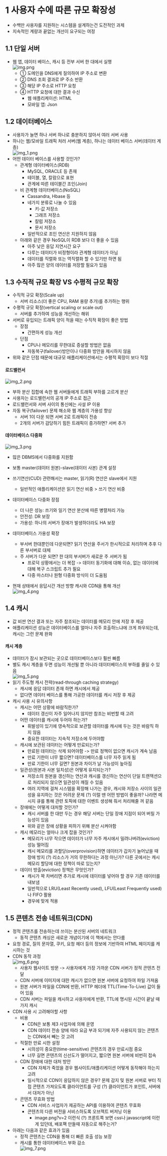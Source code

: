 # 1 사용자 수에 따른 규모 확장성
- 수백만 사용자를 지원하는 시스템을 설계하는건 도전적인 과제
- 지속적인 계량과 끝없는 개선이 요구되는 여정

## 1.1 단일 서버
- 웹 앱, 데이터 베이스, 캐시 등 전부 서버 한 대에서 실행\
![img.png](img.png)
  - ① 도메인을 DNS에게 질의하여 IP 주소로 변환
  - ② DNS 조회 결과로 IP 주소 반환
  - ③ 해당 IP 주소로 HTTP 요청 
  - ④ HTTP 요청에 대한 결과 수신
    - 웹 애플리케이션: HTML
    - 모바일 앱: Json

## 1.2 데이터베이스
- 사용자가 늘면 하나 서버 하나로 충분하지 않아서 여러 서버 사용
- 하나는 웹/모바일 트래픽 처러 서버(웹 계층), 하나는 데이터 베이스 서버(데이터 계층)\
![img_1.png](img_1.png)
- 어떤 데이터 베이스를 사용할 것인가?
  - 관계형 데이터베이스(RDB)
    - MySQL, ORACLE 등 존재
    - 테이블, 열, 칼람으로 표현
    - 관계에 따른 테이블간 조인(Join)
  - 비 관계형 데이터베이스(NoSQL)
    - Cassandra, Hbase 등
    - 네가지 분류로 나눌 수 있음
      - 키-값 저장소
      - 그래프 저장소
      - 칼럼 저장소
      - 문서 저장소
    - 일반적으로 조인 연산은 지원하지 않음
  - 아래와 같은 경우 NoSQL이 RDB 보다 더 좋을 수 있음
    - 아주 낮은 응답 지연시간 요구
    - 다루는 데이터가 비정형이라 관계형 데이터가 아님
    - 데이터를 직렬화 또는 역직렬화 할 수 있기만 하면 됨
    - 아주 많은 양의 데이터를 저장할 필요가 있음

## 1.3 수직적 규모 확장 VS 수평적 규모 확장
- 수직적 규모 확장(Scale up)
  - 서버 리소스(더 좋은 CPU, RAM 용량 추가)를 추가하는 행위
- 수평적 규모 확장(vertical scaling or scale out)
  - 서버를 추가하여 성능을 개선하는 해위
- 서버로 유입되는 트래픽 양이 적을 때는 수직적 확장이 좋은 방법
  - 장점
    - 간편하게 성능 개선
  - 단점
    - CPU나 메모리를 무한대로 증설할 방법은 없음
    - 자동복구(failover)방안이나 다중화 방안을 제시하지 않음
- 위와 같은 단점 때문에 대규모 애플리케이션에서는 수평적 확장이 보다 적절

#### 로드밸런서
![img_2.png](img_2.png)
  - 부하 분산 집합에 속한 웹 서버들에게 트래픽 부하를 고르게 분산
  - 사용자는 로드밸런서의 공개 IP 주소로 접근
  - 로드밸런서와 서버 사이의 통신에는 사설 IP 이용
  - 자동 복구(failover) 문제 해소와 웹 계층의 가용성 향상
    - 서버 1이 다운 되면 서버 2로 트래픽이 전송
    - 2개의 서버가 감당하기 힘든 트래픽이 증가하면? 서버 추가
    
#### 데이터베이스 다중화
![img_3.png](img_3.png)
- 많은 DBMS에서 다중화를 지원함
- 보통 master(데이터 원본)-slave(데이터 사본) 관계 설정
- 쓰기연산(CUD) 관련해서는 master, 읽기(R) 연산은 slave에서 지원
  - 일반적인 애플리케이션은 읽기 연산 비중 > 쓰기 연산 비중
- 데이터베이스 다중화 장점
  - 더 나은 성능: 쓰기와 일기 연산 분산에 따른 병렬처리 가능
  - 안전성: DR 보장
  - 가용성: 하나의 서버가 장애가 발생하더라도 HA 보장
- 데이터베이스 가용성 확장
  - 부서버 한대뿐인데 다운되면? 읽기 연산을 주서가 한시적으로 처리하며 추후 다른 부서버로 대체
  - 주 서버가 다운 되면? 한 대의 부서버가 새로운 주 서버가 됨
    - 프로덕 상황에서는 더 복잡 -> 데이터 동기화에 대해 이슈, 없는 데이터에 대해 복구 스크립트 추가 필요
    - 다중 마스터나 원형 다중화 방식이 더 도움됨

- 현재 상태에서 응답시간 개선 방향 캐시와 CDN을 통해 개선\
![img_4.png](img_4.png)

## 1.4 캐시
- 값 비싼 연산 결과 또는 자주 참조되는 데이터를 메모리 안에 저장 후 제공
- 애플리케이션 성능은 데이터베이스를 얼마나 자주 호출하느냐에 크게 좌우되는데, 캐시는 그런 문제 완화

#### 캐시 계층
- 데이터가 잠시 보관되는 곳으로 데이터베이스보다 훨씬 빠름
- 별도 캐시 계층을 두면 성능이 개선될 뿐 아니라 데이터베이스의 부하를 줄일 수 있음\
![img_5.png](img_5.png)
- 읽기 주도형 캐시 전략(read-through caching strategy)
  - 캐시에 응답 데이터 존재 하면 캐시에서 제공
  - 없다면 데이터 베이스를 통해 가공한 데이터를 캐시 저장 후 제공
- 캐시 사용 시 유의사항
  - 캐시는 어떤 상황에 바람직한가?
    - 데이터 갱신이 자주 일어나지 않지만 참조는 비번할 때 고려
  - 어떤 데이터를 캐시에 두어야 하는가?
    - 휘발성이 있기에 영속적으로 보관할 데이터를 캐시에 두는 것은 바람직 하지 않음
    - 중요한 데이터는 지속적 저장소에 두어야함
  - 캐시에 보관된 데이터는 어떻게 만료되는가?
    - 만료된 데이터는 삭제 되어야함 -> 만료 정책이 없으면 캐시가 계속 남음
    - 만료 기한이 너무 짧으면? 데이터베이스를 너무 자주 읽게 됨
    - 만료 기한이 너무 길면? 원본과 차이가 날 가능성이 높아짐
  - 일관성(원본과 사본 일치성)은 어떻게 유지되는가?
    - 저장소의 원본을 갱신하는 연산과 캐시를 갱신하는 연산이 단일 트랜잭션으로 처리되지 않으면 일관성이 깨질 수 있음
    - 여러 지역에 걸쳐 시스템을 확장해 나가는 경우, 캐시와 저장소 사이의 일관성을 유지하는 것은 어려운 문제
      (?) 이럴 땐 어떤 방법이 좋을까? 나라면 메시지 큐를 통해 관련 토픽에 대한 이벤트 생성해 줘서 처리해줄 꺼 같음
  - 장애에는 어떻게 대처할 것인가?
    - 캐시 서버를 한 대만 두는 경우 해당 서버는 단일 장애 지점이 되어 버릴 가능성이 있음
    - 위와 같은 장애 상황을 피하기 위해 분산 시켜야함
  - 캐시 메모리는 얼마나 크게 잡을 것인가?
    - 메모리가 너무 작으면 데이터가 너무 자주 캐시에서 밀려나버려(eviction) 성능 떨어짐
    - 캐시 메모리를 과할당(overprovision)하면 데이터가 갑자기 늘어났을 때 장애 방지
      (?) 리소스가 거의 무한하다는 과정 아닌가? 다른 곳에서는 캐시 메모리 할당에 대한 정책이 따로 있는지?
  - 데이터 방출(eviction) 정책은 무엇인가?
    - 캐시가 꽉 차버리면 추가로 캐시에 데이터를 넣어야 할 경우 기존 데이터를 내보냄
    - 일반적으로 LRU(Least Recently used), LFU(Least Frequently used) 나 FIFO 활용
    - 경우에 맞게 적용

## 1.5 콘텐츠 전송 네트워크(CDN)
- 정적 콘텐츠를 전송하는데 쓰이는 분산된 서버의 네트워크
  - 동적 콘텐츠 캐싱은 새로운 개념이기에 이 책에서는 안다룸
- 요청 경로, 질의 문자열, 쿠키, 요청 헤더 등의 정보에 기반하여 HTML 페이지를 캐시하는 것
- CDN 동작 과정\
![img_6.png](img_6.png)
  - 사용자 웹사이트 방문 -> 사용자에게 가장 가까운 CDN 서버가 정적 콘텐츠 전달
  - CDN 서버에 이미지에 대한 캐시가 없으면 원본 서버에 요청하여 파일 가져옴
  - 원본 서버가 파일을 CDN에 반환, HTTP 헤더에 TTL(Time-To-Live) 값이 들어 있음
  - CDN 서버는 파일을 캐시하고 사용자에게 반환, TTL에 명시된 시간이 끝날 때가지 캐시
- CDN 사용 시 고려해야할 사항
  - 비용
    - CDN은 보통 제3 사업자에 의해 운영
    - CDN 데이터 전송 양에 따라 요금 부과 되기에 자주 사용되지 않는 콘텐츠는 CDN에서 빼는 것 고려
  - 적절한 만료 시한 설정
    - 시의성이 중요한(time-sensitive) 콘텐츠의 경우 만료시점 중요
    - 너무 길면 콘텐츠의 신선도가 떨어지고, 짧으면 원본 서버에 비번히 접속
  - CDN 장애에 대한 대처 방안
    - CDN 자체가 죽었을 경우 웹사이트/애플리케이션 어떻게 동작해야 하는지 고려
    - 일시적으로 CDN이 응답하지 않은 경우? 문제 감지 및 원본 서버로 부터 직접 콘텐츠 가져오도록 클라이언트를 구성
      (?) 클라이언트가 포인트, 서버에서 대처가 아닌
  - 콘텐츠 무효화 방법
    - CDN 서비스 사업자가 제공하는 API를 이용하여 콘텐츠 무효화
    - 콘텐츠의 다른 버전을 서비스하도록 오브젝트 버저닝 이용
      - image.png?v=2 이런식
      (?) 프론트쪽 보면 css나 javascript에 이런게 있던데, 배포팩 만들때 자동으로 해주는거?
- 아래는 다음과 같은 효과가 있음
  - 정적 콘텐츠는 CDN을 통해 더 빠른 호출 성능 보장
  - 캐시를 통한 데이터베이스 부화 감소
\
![img_7.png](img_7.png)
